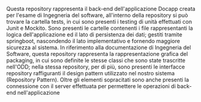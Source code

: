 Questa repository rappresenta il back-end dell'applicazione Docapp creata per l'esame di Ingegneria del software, all'interno
della repository si può trovare la cartella tests, in cui sono presenti i testing di unità effettuati con Junit e Mockito. Sono presenti le cartelle
contenenti i file rappresentanti la logica dell'applicazione ed il lato di persistenza dei dati; gestiti tramite springboot, nascondendo il lato implementativo e fornendo maggiore sicurezza al sistema.
In riferimento alla documentazione di Ingegneria del Software, questa repository rappresenta la rappresentazione grafica del packaging, in cui sono definite le stesse classi che sono state trascritte nell'ODD; nella stessa repository, per di più, sono presenti le interfacce repository raffiguranti il design pattern utilizzato nel nostro sistema (Repository Pattern). Oltre gli elementi sopracitati sono anche presenti la connessione con il server effettuata per permettere le operazioni di back-end nell'applicazione
